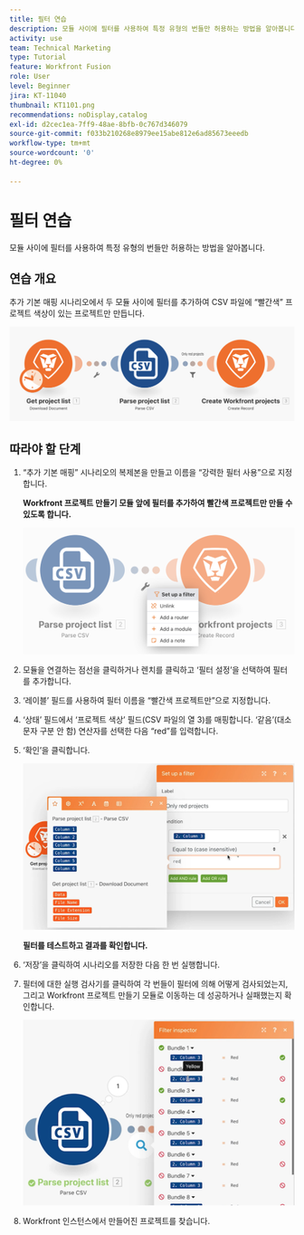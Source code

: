```yaml
---
title: 필터 연습
description: 모듈 사이에 필터를 사용하여 특정 유형의 번들만 허용하는 방법을 알아봅니다.
activity: use
team: Technical Marketing
type: Tutorial
feature: Workfront Fusion
role: User
level: Beginner
jira: KT-11040
thumbnail: KT1101.png
recommendations: noDisplay,catalog
exl-id: d2cec1ea-7ff9-48ae-8bfb-0c767d346079
source-git-commit: f033b210268e8979ee15abe812e6ad85673eeedb
workflow-type: tm+mt
source-wordcount: '0'
ht-degree: 0%

---
```


# 필터 연습

모듈 사이에 필터를 사용하여 특정 유형의 번들만 허용하는 방법을 알아봅니다.

## 연습 개요

추가 기본 매핑 시나리오에서 두 모듈 사이에 필터를 추가하여 CSV 파일에 “빨간색” 프로젝트 색상이 있는 프로젝트만 만듭니다.

![필터 이미지 1](../12-exercises/assets/filters-walkthrough-1.png)

## 따라야 할 단계

1. “추가 기본 매핑” 시나리오의 복제본을 만들고 이름을 “강력한 필터 사용”으로 지정합니다.

   **Workfront 프로젝트 만들기 모듈 앞에 필터를 추가하여 빨간색 프로젝트만 만들 수 있도록 합니다.**

   ![필터 이미지 2](../12-exercises/assets/filters-walkthrough-2.png)

1. 모듈을 연결하는 점선을 클릭하거나 렌치를 클릭하고 ‘필터 설정’을 선택하여 필터를 추가합니다.
1. ‘레이블’ 필드를 사용하여 필터 이름을 “빨간색 프로젝트만”으로 지정합니다.
1. ‘상태’ 필드에서 ‘프로젝트 색상’ 필드(CSV 파일의 열 3)를 매핑합니다. ‘같음’(대소문자 구분 안 함) 연산자를 선택한 다음 “red”를 입력합니다.
1. ‘확인’을 클릭합니다.

   ![필터 이미지 3](../12-exercises/assets/filters-walkthrough-3.png)

   **필터를 테스트하고 결과를 확인합니다.**

1. ‘저장’을 클릭하여 시나리오를 저장한 다음 한 번 실행합니다.
1. 필터에 대한 실행 검사기를 클릭하여 각 번들이 필터에 의해 어떻게 검사되었는지, 그리고 Workfront 프로젝트 만들기 모듈로 이동하는 데 성공하거나 실패했는지 확인합니다.

   ![필터 이미지 4](../12-exercises/assets/filters-walkthrough-4.png)

1. Workfront 인스턴스에서 만들어진 프로젝트를 찾습니다.
